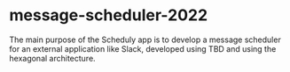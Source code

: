 # message-scheduler-2022

The main purpose of the Scheduly app is to develop a message scheduler for an external application like Slack, developed using TBD and using the hexagonal architecture.